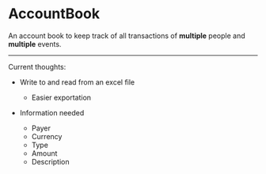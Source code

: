 # AccountBook

An account book to keep track of all transactions of 
**multiple** people and **multiple** events.

---

Current thoughts:

* Write to and read from an excel file
  * Easier exportation

* Information needed
  * Payer
  * Currency
  * Type
  * Amount
  * Description
